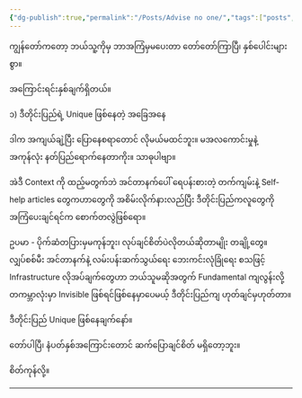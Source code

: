 ```yaml
---
{"dg-publish":true,"permalink":"/Posts/Advise no one/","tags":["posts","opinions"],"created":"2025-03-15"}
---
```



ကျွန်တော်ကတော့ ဘယ်သူ့ကိုမှ ဘာအကြံမှမပေးတာ တော်တော်ကြာပြီ၊ နှစ်ပေါင်းများစွာ။

အကြောင်းရင်းနှစ်ချက်ရှိတယ်။

၁) ဒီတိုင်းပြည်ရဲ့ Unique ဖြစ်နေတဲ့ အခြေအနေ

ဒါက အကျယ်ချဲ့ပြီး ပြောနေစရာတောင် လိုမယ်မထင်ဘူး။ မအလကောင်းမှုနဲ့ အကုန်လုံး နတ်ပြည်ရောက်နေတာကိုး။ သာဓုပါဗျာ။

အဲဒီ Context ကို ထည့်မတွက်ဘဲ အင်တာနက်ပေါ် ရေပန်းစားတဲ့ တက်ကျမ်းနဲ့ Self-help articles တွေကဟာတွေကို အစိမ်းလိုက်နားလည်ပြီး ဒီတိုင်းပြည်ကလူတွေကို အကြံပေးချင်ရင်က စောက်တလွဲဖြစ်ရော။

ဥပမာ - ပိုက်ဆံတပြားမှမကုန်ဘူး၊ လုပ်ချင်စိတ်ပဲလိုတယ်ဆိုတာမျိုး တချို့တွေ။ လျှပ်စစ်မီး အင်တာနက်နဲ့ လမ်းပန်းဆက်သွယ်ရေး ဘေးကင်းလုံခြုံရေး စသဖြင့် Infrastructure လိုအပ်ချက်တွေဟာ ဘယ်သူမဆိုအတွက် Fundamental ကျလွန်းလို့ တကမ္ဘာလုံးမှာ Invisible ဖြစ်ရင်ဖြစ်နေမှာပေမယ့် ဒီတိုင်းပြည်ကျ ဟုတ်ချင်မှဟုတ်တာ။

ဒီတိုင်းပြည် Unique ဖြစ်နေချက်နော်။

တော်ပါပြီ၊ နံပတ်နှစ်အကြောင်းတောင် ဆက်ပြောချင်စိတ် မရှိတော့ဘူး။

စိတ်ကုန်လို့။

---
